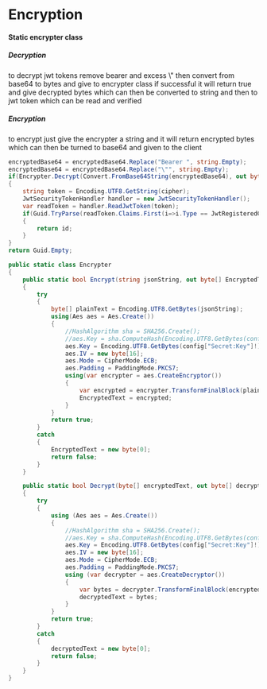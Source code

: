 # Encryption

#### Static encrypter class

##### Decryption
to decrypt jwt tokens remove bearer and excess \\" then convert from base64 to bytes and give to encrypter class if successful it will return true and give decrypted bytes which can then be converted to string and then to jwt token which can be read and verified

##### Encryption
to encrypt just give the encrypter a string and it will return encrypted bytes which can then be turned to base64 and given to the client
```cs
encryptedBase64 = encryptedBase64.Replace("Bearer ", string.Empty);
encryptedBase64 = encryptedBase64.Replace("\"", string.Empty);
if(Encrypter.Decrypt(Convert.FromBase64String(encryptedBase64), out byte[] cipher, config))
{
    string token = Encoding.UTF8.GetString(cipher);
    JwtSecurityTokenHandler handler = new JwtSecurityTokenHandler();
    var readToken = handler.ReadJwtToken(token);
    if(Guid.TryParse(readToken.Claims.First(i=>i.Type == JwtRegisteredClaimNames.Jti).Value, out Guid id))
    {
        return id;
    }
}
return Guid.Empty;
```

```cs
public static class Encrypter
{
    public static bool Encrypt(string jsonString, out byte[] EncryptedText, IConfiguration config)
    {
        try
        {
            byte[] plainText = Encoding.UTF8.GetBytes(jsonString);
            using(Aes aes = Aes.Create())
            {
                //HashAlgorithm sha = SHA256.Create();
                //aes.Key = sha.ComputeHash(Encoding.UTF8.GetBytes(config["Secret"]!));
                aes.Key = Encoding.UTF8.GetBytes(config["Secret:Key"]!);
                aes.IV = new byte[16];
                aes.Mode = CipherMode.ECB;
                aes.Padding = PaddingMode.PKCS7;
                using(var encrypter = aes.CreateEncryptor())
                {
                    var encrypted = encrypter.TransformFinalBlock(plainText, 0, plainText.Length);
                    EncryptedText = encrypted;
                }
            }
            return true;
        }
        catch
        {
            EncryptedText = new byte[0];
            return false;
        }
    }

    public static bool Decrypt(byte[] encryptedText, out byte[] decryptedText, IConfiguration config)
    {
        try
        {
            using (Aes aes = Aes.Create())
            {
                //HashAlgorithm sha = SHA256.Create();
                //aes.Key = sha.ComputeHash(Encoding.UTF8.GetBytes(config["Secret"]!));
                aes.Key = Encoding.UTF8.GetBytes(config["Secret:Key"]!);
                aes.IV = new byte[16];
                aes.Mode = CipherMode.ECB;
                aes.Padding = PaddingMode.PKCS7;
                using (var decrypter = aes.CreateDecryptor())
                {
                    var bytes = decrypter.TransformFinalBlock(encryptedText, 0, encryptedText.Length);
                    decryptedText = bytes;
                }
            }
            return true;
        }
        catch
        {
            decryptedText = new byte[0];
            return false;
        }
    }
}
```